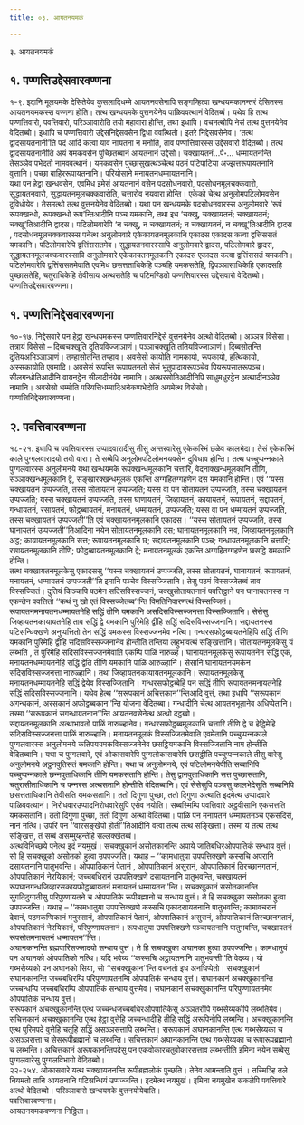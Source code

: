 ```yaml
---
title: ०३. आयतनयमकं

---
```

३. आयतनयमकं  


## १. पण्णत्तिउद्देसवारवण्णना

१-९. इदानि मूलयमके देसितेयेव कुसलादिधम्मे आयतनवसेनापि सङ्गण्हित्वा खन्धयमकानन्तरं देसितस्स आयतनयमकस्स वण्णना होति। तत्थ खन्धयमके वुत्तनयेनेव पाळिववत्थानं वेदितब्बं। यथेव हि तत्थ पण्णत्तिवारो, पवत्तिवारो, परिञ्‍ञावारोति तयो महावारा होन्ति, तथा इधापि। वचनत्थोपि नेसं तत्थ वुत्तनयेनेव वेदितब्बो। इधापि च पण्णत्तिवारो उद्देसनिद्देसवसेन द्विधा ववत्थितो। इतरे निद्देसवसेनेव। ‘तत्थ द्वादसायतनानी’ति पदं आदिं कत्वा याव नायतना न मनोति, ताव पण्णत्तिवारस्स उद्देसवारो वेदितब्बो। तत्थ द्वादसायतनानीति अयं यमकवसेन पुच्छितब्बानं आयतनानं उद्देसो। चक्खायतनं…पे॰… धम्मायतनन्ति तेसञ्‍ञेव पभेदतो नामववत्थानं। यमकवसेन पुच्छासुखत्थञ्‍चेत्थ पठमं पटिपाटिया अज्झत्तरूपायतनानि वुत्तानि। पच्छा बाहिररूपायतनानि। परियोसाने मनायतनधम्मायतनानि।  
यथा पन हेट्ठा खन्धवसेन, एवमिध इमेसं आयतनानं वसेन पदसोधनवारो, पदसोधनमूलचक्‍कवारो, सुद्धायतनवारो, सुद्धायतनमूलचक्‍कवारोति, चत्तारोव नयवारा होन्ति। एकेको चेत्थ अनुलोमपटिलोमवसेन दुविधोयेव। तेसमत्थो तत्थ वुत्तनयेनेव वेदितब्बो। यथा पन खन्धयमके पदसोधनवारस्स अनुलोमवारे ‘रूपं रूपक्खन्धो, रूपक्खन्धो रूप’न्तिआदीनि पञ्‍च यमकानि, तथा इध ‘चक्खु, चक्खायतनं; चक्खायतनं; चक्खू’तिआदीनि द्वादस। पटिलोमवारेपि ‘न चक्खु, न चक्खायतनं; न चक्खायतनं, न चक्खू’तिआदीनि द्वादस , पदसोधनमूलचक्‍कवारस्स पनेत्थ अनुलोमवारे एकेकायतनमूलकानि एकादस एकादस कत्वा द्वत्तिंससतं यमकानि। पटिलोमवारेपि द्वत्तिंससतमेव। सुद्धायतनवारस्सापि अनुलोमवारे द्वादस, पटिलोमवारे द्वादस, सुद्धायतनमूलचक्‍कवारस्सापि अनुलोमवारे एकेकायतनमूलकानि एकादस एकादस कत्वा द्वत्तिंससतं यमकानि। पटिलोमवारेपि द्वत्तिंससतमेवाति एवमिध छसत्तताधिकेहि पञ्‍चहि यमकसतेहि, द्विपञ्‍ञासाधिकेहि एकादसहि पुच्छासतेहि, चतुराधिकेहि तेवीसाय अत्थसतेहि च पटिमण्डितो पण्णत्तिवारस्स उद्देसवारो वेदितब्बो।  
पण्णत्तिउद्देसवारवण्णना।  


## १. पण्णत्तिनिद्देसवारवण्णना

१०-१७. निद्देसवारे पन हेट्ठा खन्धयमकस्स पण्णत्तिवारनिद्देसे वुत्तनयेनेव अत्थो वेदितब्बो। अञ्‍ञत्र विसेसा। तत्रायं विसेसो – दिब्बचक्खूति दुतियविज्‍जाञाणं। पञ्‍ञाचक्खूति ततियविज्‍जाञाणं। दिब्बसोतन्ति दुतियअभिञ्‍ञाञाणं। तण्हासोतन्ति तण्हाव। अवसेसो कायोति नामकायो, रूपकायो, हत्थिकायो, अस्सकायोति एवमादि। अवसेसं रूपन्ति रूपायतनतो सेसं भूतुपादायरूपञ्‍चेव पियरूपसातरूपञ्‍च। सीलगन्धोतिआदीनि वायनट्ठेन सीलादीनंयेव नामानि। अत्थरसोतिआदीनिपि साधुमधुरट्ठेन अत्थादीनञ्‍ञेव नामानि। अवसेसो धम्मोति परियत्तिधम्मादिअनेकप्पभेदोति अयमेत्थ विसेसो।  
पण्णत्तिनिद्देसवारवण्णना।  


## २. पवत्तिवारवण्णना

१८-२१. इधापि च पवत्तिवारस्स उप्पादवारादीसु तीसु अन्तरवारेसु एकेकस्मिं छळेव कालभेदा। तेसं एकेकस्मिं काले पुग्गलवारादयो तयो वारा। ते सब्बेपि अनुलोमपटिलोमनयवसेन दुविधाव होन्ति। तत्थ पच्‍चुप्पन्‍नकाले पुग्गलवारस्स अनुलोमनये यथा खन्धयमके रूपक्खन्धमूलकानि चत्तारि, वेदनाक्खन्धमूलकानि तीणि, सञ्‍ञाक्खन्धमूलकानि द्वे, सङ्खारक्खन्धमूलकं एकन्ति अग्गहितग्गहणेन दस यमकानि होन्ति। एवं ‘‘यस्स चक्खायतनं उप्पज्‍जति, तस्स सोतायतनं उप्पज्‍जति; यस्स वा पन सोतायतनं उप्पज्‍जति, तस्स चक्खायतनं उप्पज्‍जति; यस्स चक्खायतनं उप्पज्‍जति, तस्स घाणायतनं, जिव्हायतनं, कायायतनं, रूपायतनं, सद्दायतनं, गन्धायतनं, रसायतनं, फोट्ठब्बायतनं, मनायतनं, धम्मायतनं, उप्पज्‍जति; यस्स वा पन धम्मायतनं उप्पज्‍जति, तस्स चक्खायतनं उप्पज्‍जती’’ति एवं चक्खायतनमूलकानि एकादस। ‘‘यस्स सोतायतनं उप्पज्‍जति, तस्स घानायतनं उप्पज्‍जती’’तिआदिना नयेन सोतायतनमूलकानि दस; घानायतनमूलकानि नव, जिव्हायतनमूलकानि अट्ठ; कायायतनमूलकानि सत्त; रूपायतनमूलकानि छ; सद्दायतनमूलकानि पञ्‍च; गन्धायतनमूलकानि चत्तारि; रसायतनमूलकानि तीणि; फोट्ठब्बायतनमूलकानि द्वे; मनायतनमूलकं एकन्ति अग्गहितग्गहणेन छसट्ठि यमकानि होन्ति।  
तत्थ चक्खायतनमूलकेसु एकादससु ‘‘यस्स चक्खायतनं उप्पज्‍जति, तस्स सोतायतनं, घानायतनं, रूपायतनं, मनायतनं, धम्मायतनं उप्पज्‍जती’’ति इमानि पञ्‍चेव विस्सज्‍जितानि। तेसु पठमं विस्सज्‍जेतब्बं ताव विस्सज्‍जितं। दुतियं किञ्‍चापि पठमेन सदिसविस्सज्‍जनं, चक्खुसोतायतनानं पवत्तिट्ठाने पन घानायतनस्स न एकन्तेन पवत्तितो ‘‘कथं नु खो एतं विस्सज्‍जेतब्ब’’न्ति विमतिनिवारणत्थं विस्सज्‍जितं। रूपायतनमनायतनधम्मायतनेहि सद्धिं तीणि यमकानि असदिसविस्सज्‍जनत्ता विस्सज्‍जितानि। सेसेसु जिव्हायतनकायायतनेहि ताव सद्धिं द्वे यमकानि पुरिमेहि द्वीहि सद्धिं सदिसविस्सज्‍जनानि। सद्दायतनस्स पटिसन्धिक्खणे अनुप्पत्तितो तेन सद्धिं यमकस्स विस्सज्‍जनमेव नत्थि। गन्धरसफोट्ठब्बायतनेहिपि सद्धिं तीणि यमकानि पुरिमेहि द्वीहि सदिसविस्सज्‍जनानेव होन्तीति तन्तिया लहुभावत्थं सङ्खित्तानि। सोतायतनमूलकेसु यं लब्भति , तं पुरिमेहि सदिसविस्सज्‍जनमेवाति एकम्पि पाळिं नारुळ्हं। घानायतनमूलकेसु रूपायतनेन सद्धिं एकं, मनायतनधम्मायतनेहि सद्धिं द्वेति तीणि यमकानि पाळिं आरुळ्हानि। सेसानि घानायतनयमकेन सदिसविस्सज्‍जनत्ता नारुळ्हानि। तथा जिव्हायतनकायायतनमूलकानि। रूपायतनमूलकेसु मनायतनधम्मायतनेहि सद्धिं द्वेयेव विस्सज्‍जितानि। गन्धरसफोट्ठब्बेहि पन सद्धिं तीणि रूपायतनमनायतनेहि सद्धिं सदिसविस्सज्‍जनानि। यथेव हेत्थ ‘‘सरूपकानं अचित्तकान’’न्तिआदि वुत्तं, तथा इधापि ‘‘सरूपकानं अगन्धकानं, अरसकानं अफोट्ठब्बकान’’न्ति योजना वेदितब्बा। गन्धादीनि चेत्थ आयतनभूतानेव अधिप्पेतानि। तस्मा ‘‘सरूपकानं सगन्धायतनान’’न्ति आयतनवसेनेत्थ अत्थो दट्ठब्बो।  
सद्दायतनमूलकानि अत्थाभावतो पाळिं नारुळ्हानेव। गन्धरसफोट्ठब्बमूलकानि चत्तारि तीणि द्वे च हेट्ठिमेहि सदिसविस्सज्‍जनत्ता पाळिं नारुळ्हानि। मनायतनमूलकं विस्सज्‍जितमेवाति एवमेतानि पच्‍चुप्पन्‍नकाले पुग्गलवारस्स अनुलोमनये कतिपययमकविस्सज्‍जनेनेव छसट्ठियमकानि विस्सज्‍जितानि नाम होन्तीति वेदितब्बानि। यथा च पुग्गलवारे, एवं ओकासवारेपि पुग्गलोकासवारेपि छसट्ठीति पच्‍चुप्पन्‍नकाले तीसु वारेसु अनुलोमनये अट्ठनवुतिसतं यमकानि होन्ति। यथा च अनुलोमनये, एवं पटिलोमनयेपीति सब्बानिपि पच्‍चुप्पन्‍नकाले छन्‍नवुताधिकानि तीणि यमकसतानि होन्ति। तेसु द्वानवुताधिकानि सत्त पुच्छासतानि, चतुरासीताधिकानि च पन्‍नरस अत्थसतानि होन्तीति वेदितब्बानि। एवं सेसेसुपि पञ्‍चसु कालभेदेसूति सब्बानिपि छसत्तताधिकानि तेवीसति यमकसतानि। ततो दिगुणा पुच्छा, ततो दिगुणा अत्थाति इदमेत्थ उप्पादवारे पाळिववत्थानं। निरोधवारउप्पादनिरोधवारेसुपि एसेव नयोति। सब्बस्मिम्पि पवत्तिवारे अट्ठवीसानि एकसत्तति यमकसतानि। ततो दिगुणा पुच्छा, ततो दिगुणा अत्था वेदितब्बा। पाळि पन मनायतनं धम्मायतनञ्‍च एकसदिसं, नानं नत्थि। उपरि पन ‘‘वारसङ्खेपो होती’’तिआदीनि वत्वा तत्थ तत्थ सङ्खित्ता। तस्मा यं तत्थ तत्थ सङ्खित्तं, तं सब्बं असम्मुय्हन्तेहि सल्‍लक्खेतब्बं।  
अत्थविनिच्छये पनेत्थ इदं नयमुखं। सचक्खुकानं असोतकानन्ति अपाये जातिबधिरओपपातिकं सन्धाय वुत्तं। सो हि सचक्खुको असोतको हुत्वा उपपज्‍जति। यथाह – ‘‘कामधातुया उपपत्तिक्खणे कस्सचि अपरानि दसायतनानि पातुभवन्ति। ओपपातिकानं पेतानं , ओपपातिकानं असुरानं, ओपपातिकानं तिरच्छानगतानं, ओपपातिकानं नेरयिकानं; जच्‍चबधिरानं उपपत्तिक्खणे दसायतनानि पातुभवन्ति, चक्खायतनं रूपघानगन्धजिव्हारसकायफोट्ठब्बायतनं मनायतनं धम्मायतन’’न्ति। सचक्खुकानं ससोतकानन्ति सुगतिदुग्गतीसु परिपुण्णायतने च ओपपातिके रूपीब्रह्मानो च सन्धाय वुत्तं। ते हि सचक्खुका ससोतका हुत्वा उपपज्‍जन्ति। यथाह – ‘‘कामधातुया उपपत्तिक्खणे कस्सचि एकादसायतनानि पातुभवन्ति; कामावचरानं देवानं, पठमकप्पिकानं मनुस्सानं, ओपपातिकानं पेतानं, ओपपातिकानं असुरानं, ओपपातिकानं तिरच्छानगतानं, ओपपातिकानं नेरयिकानं, परिपुण्णायतनानं। रूपधातुया उपपत्तिक्खणे पञ्‍चायतनानि पातुभवन्ति, चक्खायतनं रूपसोतमनायतनं धम्मायतन’’न्ति।  
अघानकानन्ति ब्रह्मपारिसज्‍जादयो सन्धाय वुत्तं। ते हि सचक्खुका अघानका हुत्वा उपपज्‍जन्ति। कामधातुयं पन अघानको ओपपातिको नत्थि। यदि भवेय्य ‘‘कस्सचि अट्ठायतनानि पातुभवन्ती’’ति वेदय्य। यो गब्भसेय्यको पन अघानको सिया, सो ‘‘सचक्खुकान’’न्ति वचनतो इध अनधिप्पेतो। सचक्खुकानं सघानकानन्ति जच्‍चबधिरम्पि परिपुण्णायतनम्पि ओपपातिकं सन्धाय वुत्तं। सघानकानं अचक्खुकानन्ति जच्‍चन्धम्पि जच्‍चबधिरम्पि ओपपातिकं सन्धाय वुत्तमेव। सघानकानं सचक्खुकानन्ति परिपुण्णायतनमेव ओपपातिकं सन्धाय वुत्तं।  
सरूपकानं अचक्खुकानन्ति एत्थ जच्‍चन्धजच्‍चबधिरओपपातिकेसु अञ्‍ञतरोपि गब्भसेय्यकोपि लब्भतियेव। सचित्तकानं अचक्खुकानन्ति एत्थ हेट्ठा वुत्तेहि जच्‍चन्धादीहि तीहि सद्धिं अरूपिनोपि लब्भन्ति। अचक्खुकानन्ति एत्थ पुरिमपदे वुत्तेहि चतूहि सद्धिं असञ्‍ञसत्तापि लब्भन्ति। सरूपकानं अघानकानन्ति एत्थ गब्भसेय्यका च असञ्‍ञसत्ता च सेसरूपीब्रह्मानो च लब्भन्ति। सचित्तकानं अघानकानन्ति एत्थ गब्भसेय्यका च रूपारूपब्रह्मानो च लब्भन्ति। अचित्तकानं अरूपकानन्तिपदेसु पन एकवोकारचतुवोकारसत्ताव लब्भन्तीति इमिना नयेन सब्बेसु पुग्गलवारेसु पुग्गलविभागो वेदितब्बो।  
२२-२५४. ओकासवारे यत्थ चक्खायतनन्ति रूपीब्रह्मलोकं पुच्छति। तेनेव आमन्ताति वुत्तं । तस्मिञ्हि तले नियमतो तानि आयतनानि पटिसन्धियं उप्पज्‍जन्ति। इदमेत्थ नयमुखं। इमिना नयमुखेन सकलेपि पवत्तिवारे अत्थो वेदितब्बो। परिञ्‍ञावारो खन्धयमके वुत्तनयोयेवाति।  
पवत्तिवारवण्णना।  
आयतनयमकवण्णना निट्ठिता।  